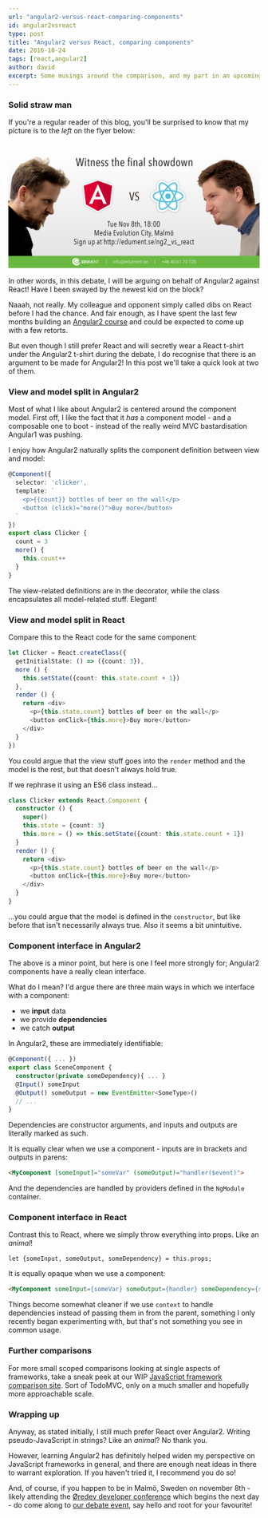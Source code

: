 ```yaml
---
url: "angular2-versus-react-comparing-components"
id: angular2vsreact
type: post
title: "Angular2 versus React, comparing components"
date: 2016-10-24
tags: [react,angular2]
author: david
excerpt: Some musings around the comparison, and my part in an upcoming live debate 
---
```


### Solid straw man

If you're a regular reader of this blog, you'll be surprised to know that my picture is to the *left* on the flyer below:

![](./static/img/angular2_vs_react.jpg)

In other words, in this debate, I will be arguing on behalf of Angular2 against React! Have I been swayed by the newest kid on the block?

Naaah, not really. My colleague and opponent simply called dibs on React before I had the chance. And fair enough, as I have spent the last few months building an [Angular2 course](https://edument.se/education/categories/webdevelopment/angular-2) and could be expected to come up with a few retorts. 

But even though I still prefer React and will secretly wear a React t-shirt under the Angular2 t-shirt during the debate, I do recognise that there is an argument to be made for Angular2! In this post we'll take a quick look at two of them.


### View and model split in Angular2

Most of what I like about Angular2 is centered around the component model. First off, I like the fact that it *has* a component model - and a composable one to boot - instead of the really weird MVC bastardisation Angular1 was pushing.

I enjoy how Angular2 naturally splits the component definition between view and model:

```typescript
@Component({
  selector: 'clicker',
  template: `
    <p>{{count}} bottles of beer on the wall</p>
    <button (click)="more()">Buy more</button>
  `
})
export class Clicker {
  count = 3
  more() {
    this.count++
  }
}
```

The view-related definitions are in the decorator, while the class encapsulates all model-related stuff. Elegant!

### View and model split in React

Compare this to the React code for the same component:

```typescript
let Clicker = React.createClass({
  getInitialState: () => ({count: 3}),
  more () {
    this.setState({count: this.state.count + 1})
  },
  render () {
    return <div>
      <p>{this.state.count} bottles of beer on the wall</p>
      <button onClick={this.more}>Buy more</button>
    </div>
  }
})
```

You could argue that the view stuff goes into the `render` method and the model is the rest, but that doesn't always hold true. 

If we rephrase it using an ES6 class instead...

```typescript
class Clicker extends React.Component {
  constructor () {
    super()
    this.state = {count: 3}
    this.more = () => this.setState({count: this.state.count + 1})
  }
  render () {
    return <div>
      <p>{this.state.count} bottles of beer on the wall</p>
      <button onClick={this.more}>Buy more</button>
    </div>
  }
}
```

...you could argue that the model is defined in the `constructor`, but like before that isn't necessarily always true. Also it seems a bit unintuitive.


### Component interface in Angular2

The above is a minor point, but here is one I feel more strongly for; Angular2 components have a really clean interface.

What do I mean? I'd argue there are three main ways in which we interface with a component:

* we **input** data
* we provide **dependencies**
* we catch **output**

In Angular2, these are immediately identifiable:

```typescript
@Component({ ... })
export class SceneComponent {
  constructor(private someDependency){ ... }
  @Input() someInput
  @Output() someOutput = new EventEmitter<SomeType>()
  // ...
}
```
Dependencies are constructor arguments, and inputs and outputs are literally marked as such.


It is equally clear when we use a component - inputs are in brackets and outputs in parens:

```html
<MyComponent [someInput]="someVar" (someOutput)="handler($event)">
```

And the dependencies are handled by providers defined in the `NgModule` container.


### Component interface in React

Contrast this to React, where we simply throw everything into props. Like an *animal*!

```
let {someInput, someOutput, someDependency} = this.props;
```

It is equally opaque when we use a component:

```html
<MyComponent someInput={someVar} someOutput={handler} someDependency={someDep}>
```

Things become somewhat cleaner if we use `context` to handle dependencies instead of passing them in from the parent, something I only recently began experimenting with, but that's not something you see in common usage.


### Further comparisons

For more small scoped comparisons looking at single aspects of frameworks, take a sneak peek at our WIP [JavaScript framework comparison site](https://blog.krawaller.se/jscomp). Sort of TodoMVC, only on a much smaller and hopefully more approachable scale.

### Wrapping up

Anyway, as stated initially, I still much prefer React over Angular2. Writing pseudo-JavaScript in strings? Like an *animal*? No thank you.

However, learning Angular2 has definitely helped widen my perspective on JavaScript frameworks in general, and there are enough neat ideas in there to warrant exploration. If you haven't tried it, I recommend you do so!

And, of course, if you happen to be in Malmö, Sweden on november 8th - likely attending the [Øredev developer conference](http://oredev.org/) which begins the next day - do come along to [our debate event](https://edument.se/news/ng2-vs-react), say hello and root for your favourite! 

